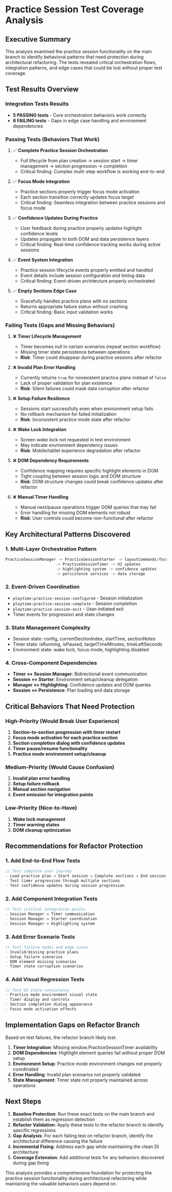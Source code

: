 # Practice Session Test Coverage Analysis

## Executive Summary

This analysis examined the practice session functionality on the main branch to identify behavioral patterns that need protection during architectural refactoring. The tests revealed critical orchestration flows, integration patterns, and edge cases that could be lost without proper test coverage.

## Test Results Overview

### Integration Tests Results
- **5 PASSING tests** - Core orchestration behaviors work correctly
- **6 FAILING tests** - Gaps in edge case handling and environment dependencies

### Passing Tests (Behaviors That Work)
1. ✅ **Complete Practice Session Orchestration** 
   - Full lifecycle from plan creation → session start → timer management → section progression → completion
   - Critical finding: Complex multi-step workflow is working end-to-end

2. ✅ **Focus Mode Integration**
   - Practice sections properly trigger focus mode activation
   - Each section transition correctly updates focus target
   - Critical finding: Seamless integration between practice sessions and focus mode

3. ✅ **Confidence Updates During Practice**
   - User feedback during practice properly updates highlight confidence levels
   - Updates propagate to both DOM and data persistence layers
   - Critical finding: Real-time confidence tracking works during active sessions

4. ✅ **Event System Integration**
   - Practice session lifecycle events properly emitted and handled
   - Event details include session configuration and timing data
   - Critical finding: Event-driven architecture properly orchestrated

5. ✅ **Empty Sections Edge Case**
   - Gracefully handles practice plans with no sections
   - Returns appropriate failure status without crashing
   - Critical finding: Basic input validation works

### Failing Tests (Gaps and Missing Behaviors)

1. ❌ **Timer Lifecycle Management**
   - Timer becomes null in certain scenarios (repeat section workflow)
   - Missing timer state persistence between operations
   - **Risk**: Timer could disappear during practice sessions after refactor

2. ❌ **Invalid Plan Error Handling** 
   - Currently returns `true` for nonexistent practice plans instead of `false`
   - Lack of proper validation for plan existence
   - **Risk**: Silent failures could mask data corruption after refactor

3. ❌ **Setup Failure Resilience**
   - Sessions start successfully even when environment setup fails
   - No rollback mechanism for failed initialization
   - **Risk**: Inconsistent practice mode state after refactor

4. ❌ **Wake Lock Integration**
   - Screen wake lock not requested in test environment
   - May indicate environment dependency issues
   - **Risk**: Mobile/tablet experience degradation after refactor

5. ❌ **DOM Dependency Requirements**
   - Confidence mapping requires specific highlight elements in DOM
   - Tight coupling between session logic and DOM structure
   - **Risk**: DOM structure changes could break confidence updates after refactor

6. ❌ **Manual Timer Handling**
   - Manual next/pause operations trigger DOM queries that may fail
   - Error handling for missing DOM elements not robust
   - **Risk**: User controls could become non-functional after refactor

## Key Architectural Patterns Discovered

### 1. Multi-Layer Orchestration Pattern
```javascript
PracticeSessionManager -> PracticeSessionStarter -> layoutCommands/focusing
                      -> PracticeSessionTimer -> UI updates
                      -> highlighting system -> confidence updates
                      -> persistence services -> data storage
```

### 2. Event-Driven Coordination
- `playtime:practice-session-configured` - Session initialization
- `playtime:practice-session-complete` - Session completion
- `playtime:practice-session-exit` - User-initiated exit
- Timer events for progression and state changes

### 3. State Management Complexity
- Session state: config, currentSectionIndex, startTime, sectionNotes
- Timer state: isRunning, isPaused, targetTimeMinutes, timeLeftSeconds
- Environment state: wake lock, focus mode, highlighting disabled

### 4. Cross-Component Dependencies
- **Timer ↔ Session Manager**: Bidirectional event communication
- **Session ↔ Starter**: Environment setup/cleanup delegation
- **Manager ↔ Highlighting**: Confidence updates and DOM queries
- **Session ↔ Persistence**: Plan loading and data storage

## Critical Behaviors That Need Protection

### High-Priority (Would Break User Experience)
1. **Section-to-section progression with timer restart**
2. **Focus mode activation for each practice section**
3. **Section completion dialog with confidence updates**
4. **Timer pause/resume functionality**
5. **Practice mode environment setup/cleanup**

### Medium-Priority (Would Cause Confusion)
1. **Invalid plan error handling**
2. **Setup failure rollback**
3. **Manual section navigation**
4. **Event emission for integration points**

### Low-Priority (Nice-to-Have)
1. **Wake lock management**
2. **Timer warning states**
3. **DOM cleanup optimization**

## Recommendations for Refactor Protection

### 1. Add End-to-End Flow Tests
```javascript
// Test complete user journey
- Load practice plan → Start session → Complete sections → End session
- Test timer progression through multiple sections
- Test confidence updates during session progression
```

### 2. Add Component Integration Tests
```javascript
// Test critical integration points
- Session Manager ↔ Timer communication
- Session Manager ↔ Starter coordination
- Session Manager ↔ Highlighting system
```

### 3. Add Error Scenario Tests
```javascript
// Test failure modes and edge cases
- Invalid/missing practice plans
- Setup failure scenarios
- DOM element missing scenarios
- Timer state corruption scenarios
```

### 4. Add Visual Regression Tests
```javascript
// Test UI state consistency
- Practice mode environment visual state
- Timer display and controls
- Section completion dialog appearance
- Focus mode activation effects
```

## Implementation Gaps on Refactor Branch

Based on test failures, the refactor branch likely lost:

1. **Timer Integration**: Missing window.PracticeSessionTimer availability
2. **DOM Dependencies**: Highlight element queries fail without proper DOM setup
3. **Environment Setup**: Practice mode environment changes not properly coordinated
4. **Error Handling**: Invalid plan scenarios not properly validated
5. **State Management**: Timer state not properly maintained across operations

## Next Steps

1. **Baseline Protection**: Run these exact tests on the main branch and establish them as regression detection
2. **Refactor Validation**: Apply these tests to the refactor branch to identify specific regressions
3. **Gap Analysis**: For each failing test on refactor branch, identify the architectural difference causing the failure
4. **Incremental Fixing**: Address each gap while maintaining the clean DI architecture
5. **Coverage Extension**: Add additional tests for any behaviors discovered during gap fixing

This analysis provides a comprehensive foundation for protecting the practice session functionality during architectural refactoring while maintaining the valuable behaviors users depend on.
